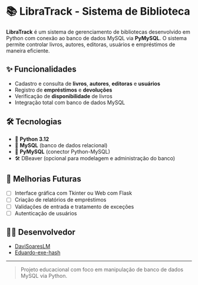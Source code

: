 # 📚 LibraTrack - Sistema de Biblioteca

**LibraTrack** é um sistema de gerenciamento de bibliotecas desenvolvido em Python com conexão ao banco de dados MySQL via **PyMySQL**. O sistema permite controlar livros, autores, editoras, usuários e empréstimos de maneira eficiente.

## ✨ Funcionalidades

- Cadastro e consulta de **livros**, **autores**, **editoras** e **usuários**
- Registro de **empréstimos** e **devoluções**
- Verificação de **disponibilidade** de livros
- Integração total com banco de dados MySQL

## 🛠️ Tecnologias

- 🐍 **Python 3.12**
- 🐬 **MySQL** (banco de dados relacional)
- 🔌 **PyMySQL** (conector Python-MySQL)
- 🛠️ DBeaver (opcional para modelagem e administração do banco)


## 📌 Melhorias Futuras

* [ ] Interface gráfica com Tkinter ou Web com Flask
* [ ] Criação de relatórios de empréstimos
* [ ] Validações de entrada e tratamento de exceções
* [ ] Autenticação de usuários

## 👨‍💻 Desenvolvedor

* [DaviSoaresLM](https://github.com/DaviSoaresLM)
* [Eduardo-exe-hash](https://github.com/Eduardo-exe-hash)
---

> Projeto educacional com foco em manipulação de banco de dados MySQL via Python.

```

